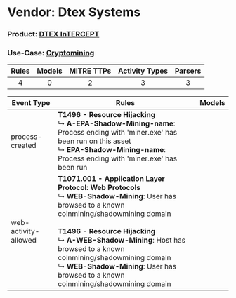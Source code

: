 Vendor: Dtex Systems
====================
### Product: [DTEX InTERCEPT](../ds_dtex_systems_dtex_intercept.md)
### Use-Case: [Cryptomining](../../../../UseCases/uc_cryptomining.md)

| Rules | Models | MITRE TTPs | Activity Types | Parsers |
|:-----:|:------:|:----------:|:--------------:|:-------:|
|   4   |   0    |     2      |       3        |    3    |

| Event Type    | Rules    | Models |
| ---- | ---- | ------ |
| process-created      | <b>T1496 - Resource Hijacking</b><br> ↳ <b>A-EPA-Shadow-Mining-name</b>: Process ending with 'miner.exe' has been run on this asset<br> ↳ <b>EPA-Shadow-Mining-name</b>: Process ending with 'miner.exe' has been run    |        |
| web-activity-allowed | <b>T1071.001 - Application Layer Protocol: Web Protocols</b><br> ↳ <b>WEB-Shadow-Mining</b>: User has browsed to a known coinmining/shadowmining domain<br><br><b>T1496 - Resource Hijacking</b><br> ↳ <b>A-WEB-Shadow-Mining</b>: Host has browsed to a known coinmining/shadowmining domain<br> ↳ <b>WEB-Shadow-Mining</b>: User has browsed to a known coinmining/shadowmining domain |        |
